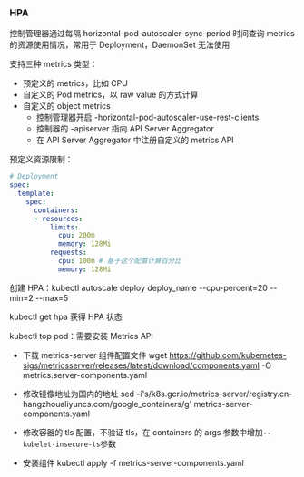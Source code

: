 ### HPA

控制管理器通过每隔 horizontal-pod-autoscaler-sync-period 时间查询 metrics 的资源使用情况，常用于 Deployment，DaemonSet 无法使用

支持三种 metrics 类型：

- 预定义的 metrics，比如 CPU
- 自定义的 Pod metrics，以 raw value 的方式计算
- 自定义的 object metrics
  - 控制管理器开启 -horizontal-pod-autoscaler-use-rest-clients
  - 控制器的 -apiserver 指向 API Server Aggregator
  - 在 API Server Aggregator 中注册自定义的 metrics API


预定义资源限制：

```yaml
# Deployment
spec:
  template:
    spec:
      containers:
      - resources:
          limits:
            cpu: 200m
            memory: 128Mi
          requests:
            cpu: 100m # 基于这个配置计算百分比
            memory: 128Mi
```

创建 HPA：kubectl autoscale deploy deploy_name --cpu-percent=20 --min=2 --max=5

kubectl get hpa 获得 HPA 状态

kubectl top pod：需要安装 Metrics API

- 下载 metrics-server 组件配置文件 wget https://github.com/kubemetes-sigs/metricsserver/releases/latest/download/components.yaml -O metrics.server-components.yaml

- 修改镜像地址为国内的地址 sed -i's/k8s.gcr.io\/metrics-server/registry.cn-hangzhoualiyuncs.com\/google_containers/g' metrics-server-components.yaml

- 修改容器的 tls 配置，不验证 tls，在 containers 的 args 参数中增加`--kubelet-insecure-ts`参数
- 安装组件 kubectl apply -f metrics-server-components.yaml
